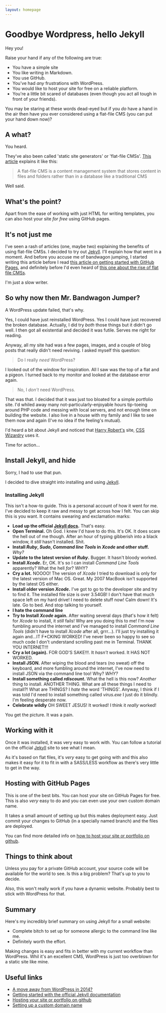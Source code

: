 ```yaml
---
layout: homepage
---
```


# Goodbye Wordpress, hello Jekyll

Hey you!

Raise your hand if any of the following are true:

- You have a simple site
- You like writing in Markdown.
- You use GitHub.
- You've had _any_ frustrations with WordPress.
- You would like to host your site for free on a reliable platform.
- You're a little bit scared of databases (even though you act all tough in front of your friends).

You may be staring at these words dead-eyed but if you _do_ have a hand in the air then have you ever considered using a flat-file CMS (you can put your hand down now)?

## A what?

You heard.

They've also been called 'static site generators' or 'flat-file CMSs'. [This article](http://www.typeandgrids.com/blog/goodbye-wordpress-2014-will-be-the-year-of-flat-file-cmses "A move away from WordPress in 2014?") explains it like this:

> A flat-file CMS is a content management system that stores content in files and folders rather than in a database like a traditional CMS

Well said.

## What's the point?

Apart from the ease of working with just HTML for writing templates, you can also host your site _for free_ using GitHub pages.

## It's not just me

I've seen a rash of articles (one, maybe two) explaining the benefits of using flat-file CMSs. I decided to try out [Jekyll](http://jekyllrb.com/ "Jekyll"). I'll explain how that went in a moment. And before you accuse me of bandwagon jumping, I started writing this article before I read [this article on getting started with GitHub Pages](http://24ways.org/2013/get-started-with-github-pages/ "Get Started With GitHub Pages (Plus Bonus Jekyll)"), and definitely before I'd even heard of [this one about the rise of flat file CMSs](http://www.typeandgrids.com/blog/goodbye-wordpress-2014-will-be-the-year-of-flat-file-cmses "A move away from WordPress in 2014?"). 

I'm just a slow writer.  
    
## So why now then Mr. Bandwagon Jumper?

A WordPress update failed, that's why.

Yes, I could have just reinstalled WordPress. Yes I could have just recovered the broken database. Actually, I did try _both_ those things but it didn't go well. I then got all existential and decided it was futile. Serves me right for reading.

Anyway, all my site had was a few pages, images, and a couple of blog posts that really didn't need reviving. I asked myself this question:

> Do I really _need_ WordPress?

I looked out of the window for inspiration. All I saw was the top of a flat and a pigeon. I turned back to my monitor and looked at the database error again. 

> No, I _don't_ need WordPress.

That was that. I decided that it was just too bloated for a simple portfolio site. I'd whiled away many not-particularly-enjoyable hours tip-toeing around PHP code and messing with local servers, and not enough time on building the website. I also live in a house with my family and I like to see them now and again (I've no idea if the feeling's mutual).

I'd heard a bit about Jekyll and noticed that [Harry Robert's](https://twitter.com/csswizardry) site, [CSS Wizardry](http://csswizardry.com/ "CSS Wizardry")  uses it. 

Time for action...

## Install Jekyll, and hide

Sorry, I had to use that pun.

I decided to dive straight into installing and using [Jekyll](http://jekyllrb.com/ "Jekyll").

### Installing Jekyll

This isn't a how-to guide. This is a personal account of how it went for me. I've decided to keep it raw and messy to get across how I felt. You can skip this is you want. It contains swearing and exclamation marks:

- **Load up the official [Jekyll docs](http://jekyllrb.com/docs/home/).** That's easy.
- **Open Terminal.** Oh God. I knew I'd have to do this. It's OK. It does scare the hell out of me though. After an hour of typing gibberish into a black window, it _still_ hasn't installed. Shit.
- **Install _Ruby_, _Sudo_, _Command line Tools_ in _Xcode_ and other stuff.** _Why?_
- **Update to the latest version of _Ruby_.** Bugger. It hasn't bloody worked. 
- **Install _Xcode_.** Er, OK. It's so I can install _Command Line Tools_ apparently? What the hell _for_? WHY?
- **Cry a lot.** NOOOO! The version of _Xcode_ I tried to download is only for the latest version of Mac OS. Great. My 2007 MacBook isn't supported by the latest OS either.
- **Install older version _Xcode_.** I've got to go to the developer site and try to find it. The installed file size is over 3.54GB! I don't have that much space left on my hard drive! I need to delete stuff now! Calm down! It's late. Go to bed. And stop talking to yourself.
- **I hate the command line**
- **Try to Install _Xcode_ again.** After waiting several days (that's how it felt) for _Xcode_ to install, it _still_ fails! Why are you doing this to me! I'm now fumbling around the internet and I've managed to install _Command Line Tools_ (didn't have to install _Xcode_ after all, grrr...). I'll just try installing it again and...IT F*CKING WORKED! I've never been so happy to see so much code I don't understand scrolling past me in Terminal. THANK YOU INTERNET!!!
- **Cry a lot (again).** FOR GOD'S SAKE!!!. It _hasn't_ worked. It HAS NOT WORKED.
- **Install JSON.** After wiping the blood and tears (no sweat) off the keyboard, and more fumbling around the internet, I've now need to install JSON via the command line too! Why? _WHY?_
- **Install something called _rdiscount_.** What the hell is this now? _Another_ thing to install. ANOTHER THING. What are all these things I need to install?! What are THINGS? I _hate_ the word 'THINGS'. Anyway, I think if I was told I'd need to install something called _virus.exe_ I just do it blindly. I'm feeling desperate now.
- **Celebrate wildly** OH SWEET JESUS! It worked! I think it _really_ worked!

You get the picture. It was a pain.

## Working with it

Once it was installed, it was very easy to work with. You can follow a tutorial on the official [Jekyll](http://jekyllrb.com/docs/home/) site to see what I mean.

As it's based on flat files, it's _very_ easy to get going with and this also makes it easy for it to fit in with a SASS/LESS workflow as there's very little to get in the way.

## Hosting with GitHub Pages

This is one of the best bits. You can host your site on GitHub Pages for free. This is also _very_ easy to do and you can even use your own custom domain name. 

It takes a small amount of setting up but this makes deployment easy. Just commit your changes to GitHub (in a specially named branch) and the files are deployed.

You can find more detailed info on [how to host your site or portfolio on github](http://benhowdle.im/2013/11/21/hosting-your-site-or-portfolio-on-github/).

## Things to think about 

Unless you pay for a private GitHub account, your source code will be available for the world to see. Is this a big problem? That's up to you to decide.

Also, this won't really work if you have a dynamic website. Probably best to stick with WordPress for that.

## Summary

Here's my incredibly brief summary on using Jekyll for a small website:

- Complete bitch to set up for someone allergic to the command line like me.
- Definitely worth the effort.

Making changes is easy and fits in better with my current workflow than WordPress. Whil it's an excellent CMS, WordPress is just too overblown for a static site like mine.

## Useful links

- [A move away from WordPress in 2014?](http://www.typeandgrids.com/blog/goodbye-wordpress-2014-will-be-the-year-of-flat-file-cmses)
- [Getting started with the official Jekyll documentation](http://jekyllrb.com/docs/home/)
- [Hosting your site or portfolio on github](http://benhowdle.im/2013/11/21/hosting-your-site-or-portfolio-on-github/)
- [Setting up a custom domain name](https://help.github.com/articles/setting-up-a-custom-domain-with-pages)
